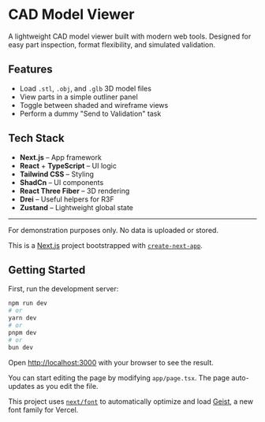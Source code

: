 # CAD Model Viewer

A lightweight CAD model viewer built with modern web tools. Designed for easy part inspection, format flexibility, and simulated validation.

## Features

- Load `.stl`, `.obj`, and `.glb` 3D model files
- View parts in a simple outliner panel
- Toggle between shaded and wireframe views
- Perform a dummy "Send to Validation" task

## Tech Stack

- **Next.js** – App framework
- **React** + **TypeScript** – UI logic
- **Tailwind CSS** – Styling
- **ShadCn** – UI components
- **React Three Fiber** – 3D rendering
- **Drei** – Useful helpers for R3F
- **Zustand** – Lightweight global state

---

For demonstration purposes only. No data is uploaded or stored.

This is a [Next.js](https://nextjs.org) project bootstrapped with [`create-next-app`](https://nextjs.org/docs/app/api-reference/cli/create-next-app).

## Getting Started

First, run the development server:

```bash
npm run dev
# or
yarn dev
# or
pnpm dev
# or
bun dev
```

Open [http://localhost:3000](http://localhost:3000) with your browser to see the result.

You can start editing the page by modifying `app/page.tsx`. The page auto-updates as you edit the file.

This project uses [`next/font`](https://nextjs.org/docs/app/building-your-application/optimizing/fonts) to automatically optimize and load [Geist](https://vercel.com/font), a new font family for Vercel.

